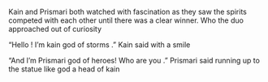Kain and Prismari both watched with fascination as they saw the spirits competed with each other until there was a clear winner. Who the duo approached out of curiosity 

“Hello ! I’m kain god of storms .” Kain said with a smile 

“And I’m Prismari god of heroes! Who are you .” Prismari said running up to the statue like god a head of kain